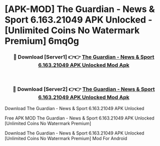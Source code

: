 # [APK-MOD] The Guardian - News & Sport 6.163.21049 APK Unlocked - [Unlimited Coins No Watermark Premium] 6mq0g



<div align="center">
<h3>🔴 Download [Server1] 👉👉 <a href="https://momento.my/?title=The_Guardian_-_News_&_Sport_6.163.21049_APK_Unlocked">The Guardian - News & Sport 6.163.21049 APK Unlocked Mod Apk</a></h3><br>

<h3>🔴 Download [Server2] 👉👉 <a href="https://momento.my/?title=The_Guardian_-_News_&_Sport_6.163.21049_APK_Unlocked">The Guardian - News & Sport 6.163.21049 APK Unlocked Mod Apk</a></h3>
</div>



Download The Guardian - News & Sport 6.163.21049 APK Unlocked 

Free APK MOD The Guardian - News & Sport 6.163.21049 APK Unlocked [Unlimited Coins No Watermark Premium]

Download The Guardian - News & Sport 6.163.21049 APK Unlocked [Unlimited Coins No Watermark Premium] Mod For Android
